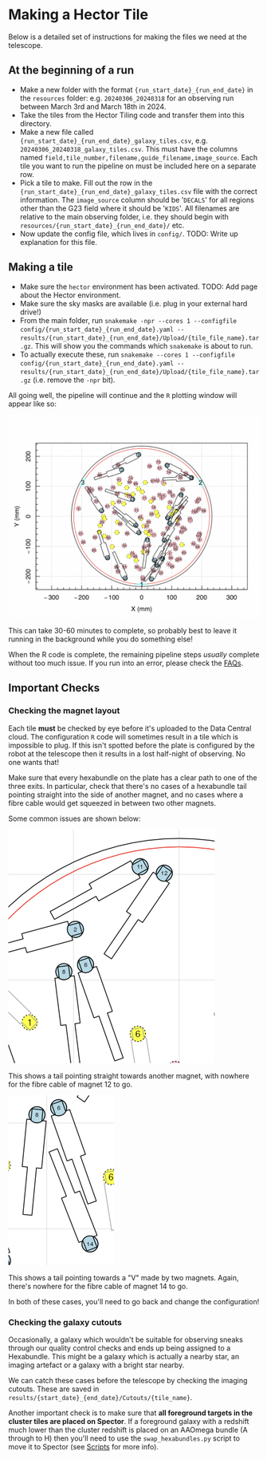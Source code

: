 # Making a Hector Tile

Below is a detailed set of instructions for making the files we need at the telescope. 



## At the beginning of a run

- Make a new folder with the format `{run_start_date}_{run_end_date}` in the ```resources``` folder: e.g. ```20240306_20240318``` for an observing run between March 3rd and March 18th in 2024.
- Take the tiles from the Hector Tiling code and transfer them into this directory.
- Make a new file called ```{run_start_date}_{run_end_date}_galaxy_tiles.csv```, e.g. ```20240306_20240318_galaxy_tiles.csv```. This must have the columns named ```field,tile_number,filename,guide_filename,image_source```. Each tile you want to run the pipeline on must be included here on a separate row.
- Pick a tile to make. Fill out the row in the ```{run_start_date}_{run_end_date}_galaxy_tiles.csv``` file with the correct information. The `image_source` column should be '`DECALS`' for all regions other than the G23 field where it should be '`KIDS`'. All filenames are relative to the main observing folder, i.e. they should begin with `resources/{run_start_date}_{run_end_date}/` etc.
- Now update the config file, which lives in `config/`. TODO: Write up explanation for this file.


## Making a tile

- Make sure the `hector` environment has been activated. TODO: Add page about the Hector environment. 
- Make sure the sky masks are available (i.e. plug in your external hard drive!)
- From the main folder, run ```snakemake -npr --cores 1 --configfile config/{run_start_date}_{run_end_date}.yaml -- results/{run_start_date}_{run_end_date}/Upload/{tile_file_name}.tar.gz```. This will show you the commands which `snakemake` is about to run.
- To actually execute these, run `snakemake --cores 1 --configfile config/{run_start_date}_{run_end_date}.yaml -- results/{run_start_date}_{run_end_date}/Upload/{tile_file_name}.tar.gz` (i.e. remove the `-npr` bit).


All going well, the pipeline will continue and the `R` plotting window will appear like so:

![Configuration code plot from the R code](img/R_configuration_code.png)

This can take 30-60 minutes to complete, so probably best to leave it running in the background while you do something else!

When the R code is complete, the remaining pipeline steps _usually_ complete without too much issue. If you run into an error, please check the [FAQs](FAQs.md).

## Important Checks 

### Checking the magnet layout

Each tile **must** be checked by eye before it's uploaded to the Data Central cloud. The configuration `R` code will sometimes result in a tile which is impossible to plug. If this isn't spotted before the plate is configured by the robot at the telescope then it  results in a lost half-night of observing. No one wants that!

Make sure that every hexabundle on the plate has a clear path to one of the three exits. In particular, check that there's no cases of a hexabundle tail pointing straight into the side of another magnet, and no cases where a fibre cable would get squeezed in between two other magnets. 

Some common issues are shown below:

![Common Failure 1: Tail pointing at another magnet](img/common_failure_1.png)

This shows a tail pointing straight towards another magnet, with nowhere for the fibre cable of magnet 12 to go.

![Common Failure 2: Tail pointing towards two magnets](img/common_failure_2.png)

This shows a tail pointing towards a "V" made by two magnets. Again, there's nowhere for the fibre cable of magnet 14 to go.

In both of these cases, you'll need to go back and change the configuration!

### Checking the galaxy cutouts

Occasionally, a galaxy which wouldn't be suitable for observing sneaks through our quality control checks and ends up being assigned to a Hexabundle. This might be a galaxy which is actually a nearby star, an imaging artefact or a galaxy with a bright star nearby. 

We can catch these cases before the telescope by checking the imaging cutouts. These are saved in `results/{start_date}_{end_date}/Cutouts/{tile_name}`.

Another important check is to make sure that **all foreground targets in the cluster tiles are placed on Spector**. If a foreground galaxy with a redshift much lower than the cluster redshift is placed on an AAOmega bundle (A through to H) then you'll need to use the `swap_hexabundles.py` script to move it to Spector (see [Scripts](scripts.md) for more info).